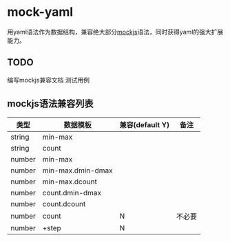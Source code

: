 # mock-yaml
用yaml语法作为数据结构，兼容绝大部分[mockjs](https://github.com/nuysoft/Mock)语法，同时获得yaml的强大扩展能力。

## TODO
编写mockjs兼容文档
测试用例

## mockjs语法兼容列表
|类型              | 数据模板            | 兼容(default Y)   | 备注  |
|------------------|---------------------|-------------|-------|
|string            | min-max             |            |       |
|string            | count               |            |       |
|number            | min-max             |            |       |
|number            | min-max.dmin-dmax   |            |       |
|number            | min-max.dcount      |            |       |
|number            | count.dmin-dmax     |            |       |
|number            | count.dcount        |            |       |
|number            | count               |  N          | 不必要 |
|number            | +step               |  N          |       |

